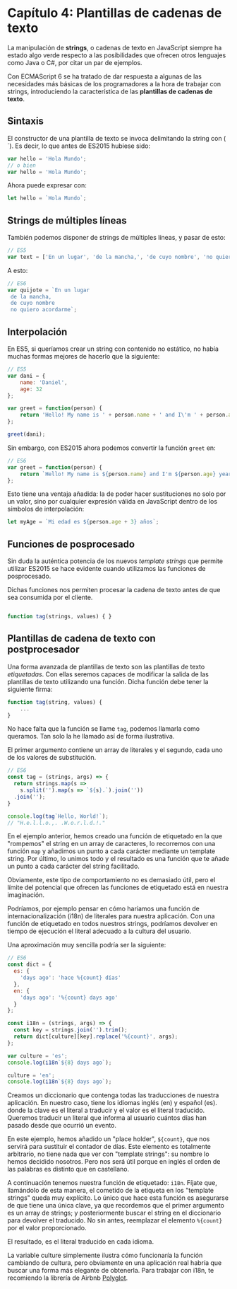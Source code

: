 # Capítulo 4: Plantillas de cadenas de texto

La manipulación de **strings**, o cadenas de texto en JavaScript siempre ha estado algo verde respecto a las posibilidades que ofrecen otros lenguajes como Java o C#, por citar un par de ejemplos. 

Con ECMAScript 6 se ha tratado de dar respuesta a algunas de las necesidades más básicas de los programadores a la hora de trabajar con strings, introduciendo la característica de las **plantillas de cadenas de texto**. 

## Sintaxis
El constructor de una plantilla de texto se invoca delimitando la string con (` ` `). Es decir, lo que antes de ES2015 hubiese sido:

```javascript
var hello = 'Hola Mundo';
// o bien
var hello = 'Hola Mundo';
```

Ahora puede expresar con:

```javascript
let hello = `Hola Mundo`;
```

## Strings de múltiples líneas
También podemos disponer de strings de múltiples líneas, y pasar de esto:

```javascript
// ES5
var text = ['En un lugar', 'de la mancha,', 'de cuyo nombre', 'no quiero acordarme'].join('\n');
```

A esto:

```javascript
// ES6
var quijote = `En un lugar
 de la mancha, 
 de cuyo nombre
 no quiero acordarme`;
```

## Interpolación

En ES5, si queríamos crear un string con contenido no estático, no había muchas formas mejores de hacerlo que la siguiente:

```javascript
// ES5
var dani = {
    name: 'Daniel',
    age: 32
};

var greet = function(person) {
    return 'Hello! My name is ' + person.name + ' and I\'m ' + person.age + ' years old';
};

greet(dani);
```

Sin embargo, con ES2015 ahora podemos convertir la función `greet` en:

```javascript
// ES6
var greet = function(person) {
    return `Hello! My name is ${person.name} and I'm ${person.age} years old`;
};
```

Esto tiene una ventaja añadida: la de poder hacer sustituciones no solo por un valor, sino por cualquier expresión válida en JavaScript dentro de los símbolos de interpolación:

```javascript
let myAge = `Mi edad es ${person.age + 3} años`;
```

## Funciones de posprocesado
Sin duda la auténtica potencia de los nuevos *template strings* que permite utilizar ES2015 se hace evidente cuando utilizamos las funciones de posprocesado.

Dichas funciones nos permiten procesar la cadena de texto antes de que sea consumida por el cliente.

```javascript

function tag(strings, values) { }
```

## Plantillas de cadena de texto con postprocesador
Una forma avanzada de plantillas de texto son las plantillas de texto *etiquetadas*. Con ellas seremos capaces de modificar la salida de las plantillas de texto utilizando una función. Dicha función debe tener la siguiente firma:

```javascript
function tag(string, values) {
    ...
}
```
No hace falta que la función se llame `tag`, podemos llamarla como queramos. Tan solo la he llamado así de forma ilustrativa.

El primer argumento contiene un array de literales y el segundo, cada uno de los valores de substitución. 

```javascript
// ES6
const tag = (strings, args) => {
  return strings.map(s => 
    s.split('').map(s => `${s}.`).join(''))
  .join('');
}

console.log(tag`Hello, World!`);
// "H.e.l.l.o.,. .W.o.r.l.d.!."
```

En el ejemplo anterior, hemos creado una función de etiquetado en la que "rompemos" el string en un array de caracteres, lo recorremos con una función `map` y añadimos un punto a cada carácter mediante un template string. Por último, lo unimos todo y el resultado es una función que te añade un punto a cada carácter del string facilitado.

Obviamente, este tipo de comportamiento no es demasiado útil, pero el límite del potencial que ofrecen las funciones de etiquetado está en nuestra imaginación.

Podríamos, por ejemplo pensar en cómo haríamos una función de internacionalización (i18n) de literales para nuestra aplicación. Con una función de etiquetado en todos nuestros strings, podríamos devolver en tiempo de ejecución el literal adecuado a la cultura del usuario.

Una aproximación muy sencilla podría ser la siguiente:
```javascript
// ES6
const dict = {
  es: {
    'days ago': 'hace %{count} días'
  },
  en: {
    'days ago': '%{count} days ago'
  }
};

const i18n = (strings, args) => {
  const key = strings.join('').trim();
  return dict[culture][key].replace('%{count}', args);
};

var culture = 'es';
console.log(i18n`${8} days ago`);

culture = 'en';
console.log(i18n`${8} days ago`);
```
    
Creamos un diccionario que contenga todas las traducciones de nuestra aplicación. En nuestro caso, tiene los idiomas inglés (en) y español (es). donde la clave es el literal a traducir y el valor es el literal traducido. Queremos traducir un literal que informa al usuario cuántos días han pasado desde que ocurrió un evento.

En este ejemplo, hemos añadido un "place holder", `${count}`, que nos servirá para sustituir el contador de días. Este elemento es totalmente arbitrario, no tiene nada que ver con "template strings": su nombre lo hemos decidido nosotros. Pero nos será útil porque en inglés el orden de las palabras es distinto que en castellano.

A continuación tenemos nuestra función de etiquetado: `i18n`. Fíjate que, llamándolo de esta manera, el cometido de la etiqueta en los "template strings" queda muy explícito. Lo único que hace esta función es asegurarse de que tiene una única clave, ya que recordemos que el primer argumento es un array de strings; y posteriormente buscar el string en el diccionario para devolver el traducido. No sin antes, reemplazar el elemento `%{count}` por el valor proporcionado.

El resultado, es el literal traducido en cada idioma. 

La variable culture simplemente ilustra cómo funcionaría la función cambiando de cultura, pero obviamente en una aplicación real habría que buscar una forma más elegante de obtenerla. Para trabajar con i18n, te recomiendo la librería de Airbnb [Polyglot](http://airbnb.io/polyglot.js/).